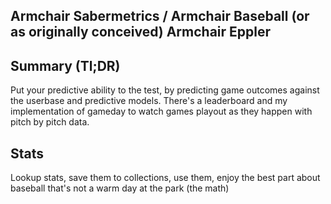 ## Armchair Sabermetrics / Armchair Baseball (or as originally conceived) Armchair Eppler

## Summary (Tl;DR)
Put your predictive ability to the test, by predicting game outcomes against the userbase and predictive models.
There's a leaderboard and my implementation of gameday to watch games playout as they happen with pitch by pitch data.  

## Stats
Lookup stats, save them to collections, use them, enjoy the best part about baseball that's not a warm day at the park (the math)

